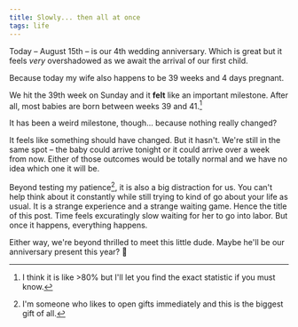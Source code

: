 ```yaml
---
title: Slowly... then all at once
tags: life
---
```

Today – August 15th – is our 4th wedding anniversary. Which is great but it feels *very* overshadowed as we await the arrival of our first child. 

Because today my wife also happens to be 39 weeks and 4 days pregnant.

We hit the 39th week on Sunday and it **felt** like an important milestone. After all, most babies are born between weeks 39 and 41.[^1]

It has been a weird milestone, though... because nothing really changed? 

It feels like something should have changed. But it hasn't. We're still in the same spot – the baby could arrive tonight or it could arrive over a week from now. Either of those outcomes would be totally normal and we have no idea which one it will be.

Beyond testing my patience[^2], it is also a big distraction for us. You can't help think about it constantly while still trying to kind of go about your life as usual. It is a strange experience and a strange waiting game. Hence the title of this post. Time feels excuratingly slow waiting for her to go into labor. But once it happens, everything happens.

Either way, we're beyond thrilled to meet this little dude. Maybe he'll be our anniversary present this year? 🤞



[^1]: I think it is like >80% but I'll let you find the exact statistic if you must know.
[^2]: I'm someone who likes to open gifts immediately and this is the biggest gift of all.
